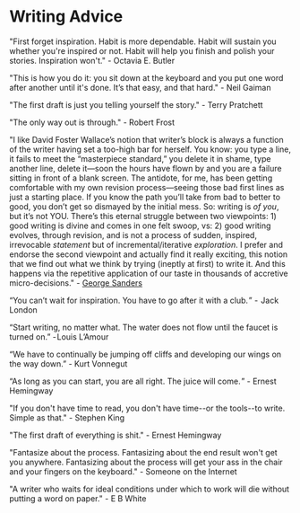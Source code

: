 # Writing Advice

"First forget inspiration. Habit is more dependable. Habit will sustain you whether you're inspired or not. Habit will help you finish and polish your stories. Inspiration won't." - Octavia E. Butler

"This is how you do it: you sit down at the keyboard and you put one word after another until it's done. It’s that easy, and that hard." - Neil Gaiman

"The first draft is just you telling yourself the story." - Terry Pratchett

"The only way out is through." - Robert Frost

"I like David Foster Wallace’s notion that writer’s block is always a function of the writer having set a too-high bar for herself. You know: you type a line, it fails to meet the “masterpiece standard,” you delete it in shame, type another line, delete it—soon the hours have flown by and you are a failure sitting in front of a blank screen. The antidote, for me, has been getting comfortable with my own revision process—seeing those bad first lines as just a starting place. If you know the path you’ll take from bad to better to good, you don’t get so dismayed by the initial mess. So: writing is *of you*, but it’s not YOU. There’s this eternal struggle between two viewpoints: 1) good writing is divine and comes in one felt swoop, vs: 2) good writing evolves, through revision, and is not a process of sudden, inspired, irrevocable *statement* but of incremental/iterative *exploration*. I prefer and endorse the second viewpoint and actually find it really exciting, this notion that we find out what we think by trying (ineptly at first) to write it. And this happens via the repetitive application of our taste in thousands of accretive micro-decisions." - [George Sanders](https://lithub.com/george-saunders-on-the-best-writing-advice-hes-received/)

“You can’t wait for inspiration. You have to go after it with a club. ” -  Jack London

“Start writing, no matter what. The water does not flow until the faucet is turned on.” - Louis L’Amour

“We have to continually be jumping off cliffs and developing our wings on the way down.” - Kurt Vonnegut

“As long as you can start, you are all right. The juice will come. ” - Ernest Hemingway

"If you don't have time to read, you don't have time--or the tools--to write. Simple as that." - Stephen King

"The first draft of everything is shit." - Ernest Hemingway

"Fantasize about the process. Fantasizing about the end result won't get you anywhere. Fantasizing about the process will get your ass in the chair and your fingers on the keyboard." - Someone on the Internet

"A writer who waits for ideal conditions under which to work will die without putting a word on paper." - E B White